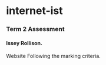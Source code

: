 # internet-ist

### Term 2 Assessment

#### Issey Rollison.

Website Following the marking criteria.


